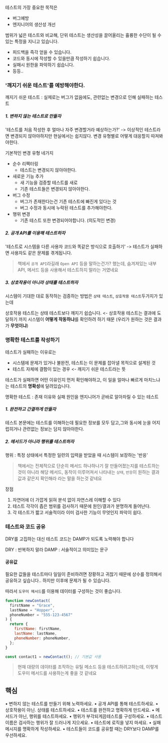 테스트의 가장 중요한 목적은

- 버그예방
- 엔지니어의 생산성 개선

범위가 넓은 테스트와 비교해, 단위 테스트는 생산성을 끌어올리는 휼륭한 수단이 될 수 있는 특정을 지니고 있습니다.

- 피드백을 즉각 얻을 수 있습니다.
- 코드와 동시에 작성할 수 있을만큼 작성하기 쉽습니다.
- 실패시 원한을 파악하기 쉽습니다.
- 등등..

### '깨지기 쉬운 테스트'를 예방해야한다.

깨지기 쉬운 테스트 : 실제로는 버그가 없음에도, 관련없는 변경으로 인해 실패하는 테스트

##### 1. 변하지 않는 테스트로 만들자

'테스트를 처음 작성한 후 얼마나 자주 변경할거라 예상하는가?'
-> 이상적인 테스트라면 변경되지 않아야하지만 현실에서는 쉽지않다. 변경 유형별로 어떻게 대응할지 따져봐야한다.

기본적인 변경 유형 네가지

- 순수 리팩터링
  - 테스트는 변경되지 않아야한다.
- 새로운 기능 추가
  - 새 기능을 검증할 테스트를 새로
  - 기존 테스트들은 변경되지 않아야한다.
- 버그 수정
  - 버그가 존재한다는건 기존 테스트에 빠진게 있다는 것
  - 버그 수정과 동시에 누락된 테스트를 추가해야한다.
- 행위 변경
  - 기존 테스트 또한 변경되어야합니다. (의도적인 변경)

##### 2. 공개 API를 이용해 테스트하자

'테스트로 시스템을 다른 사용자 코드와 똑같은 방식으로 호출하기'
-> 테스트가 실패하면 사용자도 같은 문제를 겪게됩니다.

> 책에서 `공개 API`라길래 `Open API` 등을 말하는건가? 했는데, 숨겨져있는 내부 API, 메서드 등을 사용해서 테스트하지 말라는 거였네요

##### 3. 상호작용이 아니라 상태를 테스트하자

시스템이 기대한 대로 동작하는 검증하는 방법은 `상태 테스트`, `상호작용 테스트`두가지가 있는데

상호작용 테스트는 상태 테스트보다 깨지기 쉽습니다.
<- 상호작용 테스트는 결과에 도달하기 까지 시스템이 **어떻게 작동하냐**를 확인하려 하기 때문 (우리가 원하는 것은 결과가 **무엇이냐**)

### 명확한 테스트를 작성하기

테스트가 실패하는 이유로는

- 시스템에 문제가 있거나 불완전, 테스트는 이 문제를 잡아낼 목적으로 설계된 것
- 테스트 자체에 결함이 있는 경우 <- 깨지기 쉬운 테스트라는 뜻

테스트가 실패하면 어떤 이유인지 먼저 확인해야하고, 이 일을 얼마나 빠르게 마치느냐는 테스트의 **명확성**에 달려있습니다.

명확한 테스트 : 존재 이유와 실패 원인을 엔지니어가 곧바로 알아차릴 수 있는 테스트

##### 1. 완전하고 간결하게 만들자

테스트 본문에는 테스트를 이해하는데 필요한 정보를 모두 담고,그와 동시에 눈을 어지럽히거나 관련없는 정보는 담지 않아야한다.

##### 2. 메서드가 아니라 행위를 테스트하자

행위 : 특정 상태에서 특정한 일련의 입력을 받았을 때 시스템이 보장하는 '반응'

> 책에서는 전체적으로 단순히 메서드 하나하나기 잘 만들어졌는지를 테스트하는 것이 아니라 해당 메서드, 동작이 이루어져서 나타내는 `상태`, `반응`이 원하는 결과값과 같은지 확인해라 라는 말을 하는것 같네요

장점

1. 자연어에 더 가깝게 읽혀 분석 없이 자연스레 이해할 수 있다
2. 테스트 각각이 좁은 범위를 검사하기 때문에 원인/결과가 분명하게 들어난다.
3. 각 테스트가 짧고 서술적이라 이미 검사한 기능이 무엇인지 파악이 쉽다.

### 테스트와 코드 공유

DRY를 고집하는 대신 테스트 코드는 DAMP가 되도록 노력해야 합니다

DRY : 반복하지 말라
DAMP : 서술적이고 의미있는 문구

#### 공유값

필요한 값들을 테스트마다 일일이 준비하려면 장황하고 귀찮기 때문에 상수를 정의해서 공유하고 싶습니다..
하지만 이후에 문제가 될 수 있습니다.

따라서 `도우미 메서드`를 이용해 데이터를 구성하는 것이 좋습니다.

```js
function newContact(
  firstName = "Grace",
  lastName = "Hopper",
  phoneNumber = "555-123-4567"
) {
  return {
    firstName: firstName,
    lastName: lastName,
    phoneNumber: phoneNumber,
  };
}

const contact1 = newContact(); // 기본값 사용
```

> 현재 대량의 데이터를 조작하는 유틸 메소드 등을 테스트하려고하는데, 이렇게 도우미 메서드를 사용하는게 좋을 것 같네요

## 핵심

• 변하지 않는 테스트를 만들기 위해 노력하세요.
• 공개 API를 통해 테스트하세요.
• 상호작용이 아닌. 상태를 테스트하세요.
• 테스트를 완전하고 명확하게 만드세요.
• 메서드가 아닌, 행위를 테스트하세요.
• 행위가 부각되게끔테스트를 구성하세요.
• 테스트 이름은 검사하는 행위가 잘 드러나게 지으세요.
• 테스트에 로직을 넣지 마세요.
• 실패 메시지를 명확하게 작성하세요.
• 테스트들이 코드를 공유할 때는 DRY보다 DAMP를 우선하세요.
